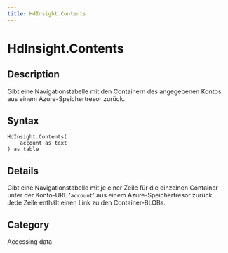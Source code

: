 ```yaml
---
title: HdInsight.Contents
---
```


# HdInsight.Contents


## Description

Gibt eine Navigationstabelle mit den Containern des angegebenen Kontos aus einem Azure-Speichertresor zurück.


## Syntax

```powerquery
HdInsight.Contents(
    account as text
) as table
```


## Details

Gibt eine Navigationstabelle mit je einer Zeile für die einzelnen Container unter der Konto-URL '<code>account</code>' aus einem Azure-Speichertresor zurück. Jede Zeile enthält einen Link zu den Container-BLOBs.



## Category
Accessing data
